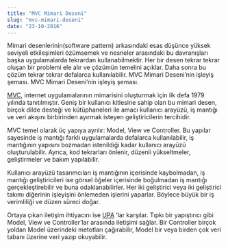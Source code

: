 ```yaml
---
title: "MVC Mimari Deseni"
slug: "mvc-mimari-deseni"
date: "23-10-2016"
---
```



Mimari desenlerinin(software pattern) arkasındaki esas düşünce yüksek seviyeli etkileşimleri özümsemek ve nesneler arasındaki bu davranışları başka uygulamalarda tekrardan kullanabilmektir. Her bir desen tekrar tekrar oluşan bir problemi ele alır ve çözümün temelini açıklar. Daha sonra bu çözüm tekrar tekrar defalarca kullanılabilir.
MVC Mimari Deseni’nin işleyiş şeması. MVC Mimari Deseni’nin işleyiş şeması.

[MVC](https://mevlutcanvar.com.tr/codeignitera-giris-crud-uygulamasi), internet uygulamalarının mimarisini oluşturmak için ilk defa 1979 yılında tanıtılmıştır. Geniş bir kullanıcı kitlesine sahip olan bu mimari desen, birçok dilde desteği ve kütüphaneleri ile amacı kullanıcı arayüzü, iş mantığı ve veri akışını birbirinden ayırmak isteyen geliştiricilerin tercihidir.

MVC temel olarak üç yapıya ayrılır: Model, View ve Controller. Bu yapılar sayesinde iş mantığı farklı uygulamalarda defalarca kullanılabilir, iş mantığının yapısını bozmadan istenildiği kadar kullanıcı arayüzü oluşturulabilir. Ayrıca, kod tekrarları önlenir, düzenli yükseltmeler, geliştirmeler ve bakım yapılabilir.

Kullanıcı arayüzü tasarımcıları iş mantığının içerisinde kaybolmadan, iş mantığı geliştiricileri ise görsel öğeler içerisinde boğulmadan iş mantığı gerçekleştirebilir ve buna odaklanabilirler. Her iki geliştirici veya iki geliştirici takımı diğerinin işleyişini önlemeden işlerini yaparlar. Böylece büyük bir iş verimliliği ve düzen süreci doğar.

Ortaya çıkan iletişim ihtiyacını ise [UPA](https://mevlutcanvar.com.tr/import-io-uygulama-programlama-arayuzu) ’lar karşılar. Tıpkı bir yapıştırıcı gibi Model, View ve Controller’lar arasında iletişimi sağlar. Bir Controller birçok yoldan Model üzerindeki metotları çağırabilir, Model bir veya birden çok veri tabanı üzerine veri yazıp okuyabilir.    
